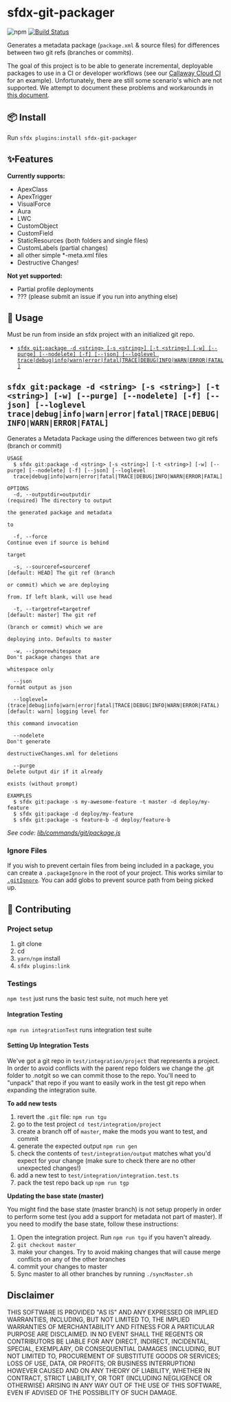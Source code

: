 # sfdx-git-packager

![npm](https://img.shields.io/npm/v/sfdx-git-packager) [![Build Status](https://travis-ci.org/callawaycloud/sfdx-git-packager.svg?branch=master)](https://travis-ci.org/ChuckJonas/sfdx-git-packager)

Generates a metadata package (`package.xml` & source files) for differences between two git refs (branches or commits).

The goal of this project is to be able to generate incremental, deployable packages to use in a CI or developer workflows (see our [Callaway Cloud CI](https://github.com/ChuckJonas/generator-ccc/blob/master/generators/app/templates/static/build/pipelines-setup.md) for an example). Unfortunately, there are still some scenario's which are not supported. We attempt to document these problems and workarounds in [this document](https://github.com/ChuckJonas/sfdx-git-packager/blob/master/common-issues.md).

## 📦 Install

Run `sfdx plugins:install sfdx-git-packager`

## ✨Features

**Currently supports:**

- ApexClass
- ApexTrigger
- VisualForce
- Aura
- LWC
- CustomObject
- CustomField
- StaticResources (both folders and single files)
- CustomLabels (partial changes)
- all other simple \*-meta.xml files
- Destructive Changes!

**Not yet supported:**

- Partial profile deployments
- ??? (please submit an issue if you run into anything else)

## 🔨 Usage

Must be run from inside an sfdx project with an initialized git repo.

<!-- commands -->

- [`sfdx git:package -d <string> [-s <string>] [-t <string>] [-w] [--purge] [--nodelete] [-f] [--json] [--loglevel trace|debug|info|warn|error|fatal|TRACE|DEBUG|INFO|WARN|ERROR|FATAL]`](#sfdx-gitpackage--d-string--s-string--t-string--w---purge---nodelete--f---json---loglevel-tracedebuginfowarnerrorfataltracedebuginfowarnerrorfatal)

## `sfdx git:package -d <string> [-s <string>] [-t <string>] [-w] [--purge] [--nodelete] [-f] [--json] [--loglevel trace|debug|info|warn|error|fatal|TRACE|DEBUG|INFO|WARN|ERROR|FATAL]`

Generates a Metadata Package using the differences between two git refs (branch or commit)

```
USAGE
  $ sfdx git:package -d <string> [-s <string>] [-t <string>] [-w] [--purge] [--nodelete] [-f] [--json] [--loglevel
  trace|debug|info|warn|error|fatal|TRACE|DEBUG|INFO|WARN|ERROR|FATAL]

OPTIONS
  -d, --outputdir=outputdir                                                         (required) The directory to output
                                                                                    the generated package and metadata
                                                                                    to

  -f, --force                                                                       Continue even if source is behind
                                                                                    target

  -s, --sourceref=sourceref                                                         [default: HEAD] The git ref (branch
                                                                                    or commit) which we are deploying
                                                                                    from. If left blank, will use head

  -t, --targetref=targetref                                                         [default: master] The git ref
                                                                                    (branch or commit) which we are
                                                                                    deploying into. Defaults to master

  -w, --ignorewhitespace                                                            Don't package changes that are
                                                                                    whitespace only

  --json                                                                            format output as json

  --loglevel=(trace|debug|info|warn|error|fatal|TRACE|DEBUG|INFO|WARN|ERROR|FATAL)  [default: warn] logging level for
                                                                                    this command invocation

  --nodelete                                                                        Don't generate
                                                                                    destructiveChanges.xml for deletions

  --purge                                                                           Delete output dir if it already
                                                                                    exists (without prompt)

EXAMPLES
  $ sfdx git:package -s my-awesome-feature -t master -d deploy/my-feature
  $ sfdx git:package -d deploy/my-feature
  $ sfdx git:package -s feature-b -d deploy/feature-b
```

_See code: [lib/commands/git/package.js](https://github.com/ChuckJonas/sfdx-git-diff-to-pkg/blob/v0.2.2/lib/commands/git/package.js)_

<!-- commandsstop -->

### Ignore Files

If you wish to prevent certain files from being included in a package, you can create a `.packageIgnore` in the root of your project. This works similar to [`.gitIgnore`](https://git-scm.com/docs/gitignore). You can add globs to prevent source path from being picked up.

## 🤝 Contributing

### Project setup

1. git clone
1. cd
1. `yarn/npm` install
1. `sfdx plugins:link`

### Testings

`npm test` just runs the basic test suite, not much here yet

#### Integration Testing

`npm run integrationTest` runs integration test suite

#### Setting Up Integration Tests

We've got a git repo in `test/integration/project` that represents a project. In order to avoid conflicts with the parent repo folders we change the .git folder to .notgit so we can commit those to the repo. You'll need to "unpack" that repo if you want to easily work in the test git repo when expanding the integration suite.

**To add new tests**

1. revert the `.git` file: `npm run tgu`
1. go to the test project `cd test/integration/project`
1. create a branch off of `master`, make the mods you want to test, and commit
1. generate the expected output `npm run gen`
1. check the contents of `test/integration/output` matches what you'd expect for your change (make sure to check there are no other unexpected changes!)
1. add a new test to `test/integration/integration.test.ts`
1. pack the test repo back up `npm run tgp`

**Updating the base state (master)**

You might find the base state (master branch) is not setup properly in order to perform some test (you add a support for metadata not part of master). If you need to modify the base state, follow these instructions:

1. Open the integration project. Run `npm run tgu` if you haven't already.
1. `git checkout master`
1. make your changes. Try to avoid making changes that will cause merge conflicts on any of the other branches
1. commit your changes to master
1. Sync master to all other branches by running `./syncMaster.sh`

## Disclaimer

THIS SOFTWARE IS PROVIDED "AS IS" AND ANY EXPRESSED OR IMPLIED WARRANTIES, INCLUDING, BUT NOT LIMITED TO, THE IMPLIED WARRANTIES OF MERCHANTABILITY AND FITNESS FOR A PARTICULAR PURPOSE ARE DISCLAIMED. IN NO EVENT SHALL THE REGENTS OR CONTRIBUTORS BE LIABLE FOR ANY DIRECT, INDIRECT, INCIDENTAL, SPECIAL, EXEMPLARY, OR CONSEQUENTIAL DAMAGES (INCLUDING, BUT NOT LIMITED TO, PROCUREMENT OF SUBSTITUTE GOODS OR SERVICES; LOSS OF USE, DATA, OR PROFITS; OR BUSINESS INTERRUPTION) HOWEVER CAUSED AND ON ANY THEORY OF LIABILITY, WHETHER IN CONTRACT, STRICT LIABILITY, OR TORT (INCLUDING NEGLIGENCE OR OTHERWISE) ARISING IN ANY WAY OUT OF THE USE OF THIS SOFTWARE, EVEN IF ADVISED OF THE POSSIBILITY OF SUCH DAMAGE.
